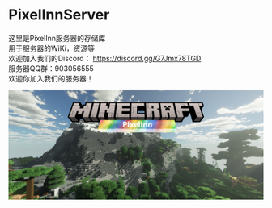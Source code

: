 # PixelInnServer
这里是PixelInn服务器的存储库  
用于服务器的WiKi，资源等  
欢迎加入我们的Discord： https://discord.gg/G7Jmx78TGD  
服务器QQ群：903056555  
欢迎你加入我们的服务器！  

![image](ServerMain/Image/icon.png)
